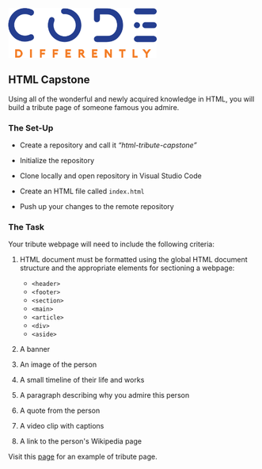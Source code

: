 <img  src="../code-diff-logo.png" alt="Code Differently Logo" style="height:100px; width:300px; text-align:center;">


## HTML Capstone

Using all of the wonderful and newly acquired knowledge in HTML, you will build a tribute page of someone famous you admire.


### The Set-Up

- Create a repository and call it  <em>“html-tribute-capstone”</em> 

- Initialize the repository

- Clone locally and open repository in Visual Studio Code

- Create an HTML file called `index.html`

- Push up your changes to the remote repository




### The Task

Your tribute webpage will need to include the following criteria:

1. HTML document must be formatted using the global HTML document structure and the appropriate elements for sectioning a webpage:

    - `<header>`
    - `<footer>`
    - `<section>`
    - `<main>`
    - `<article>`
    - `<div>`
    - `<aside>`

2. A banner

3. An image of the person

4. A small timeline of their life and works

5. A paragraph describing why you admire this person

5. A quote from the person

6. A video clip with captions

7. A link to the person's Wikipedia page


Visit this [page](https://codepen.io/freeCodeCamp/full/zNqgVx) for an example of tribute page.
